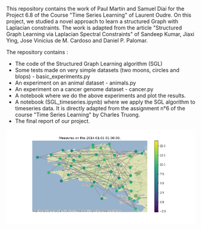 This repository contains the work of Paul Martin and Samuel Diai for the Project 6.8 of the Course "Time Series Learning" of Laurent Oudre.
On this project, we studied a novel approach to learn a structured Graph with Laplacian constraints.
The work is adapted from the article "Structured Graph Learning via Laplacian Spectral
Constraints" of Sandeep Kumar, Jiaxi Ying, Jose Vinicius de M. Cardoso and Daniel P. Palomar.

The repository contains : 
* The code of the Structured Graph Learning algorithm (SGL)
* Some tests made on very simple datasets (two moons, circles and blops) - basic_experiments.py
* An experiment on an animal dataset - animals.py
* An experiment on a cancer genome dataset - cancer.py
* A notebook where we do the above experiments and plot the results.
* A notebook (SGL_timeseries.ipynb) where we apply the SGL algorithm to timeseries data. It is directly adapted from the assignment n°6 of the course "Time Series Learning" by Charles Truong.
* The final report of our project.

![alt text](https://github.com/SamuelDiai/SGL/blob/master/timeseries_graph.gif "Logo Title Text 1")
